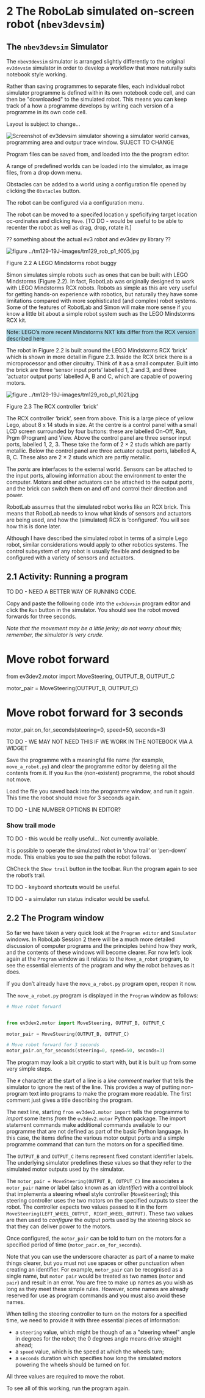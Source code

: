 # 2 The RoboLab simulated on-screen robot (`nbev3devsim`)




<!-- #region -->
## The `nbev3devsim` Simulator


The `nbev3devsim` simulator is arranged slightly differently to the original `ev3devsim` simulator in order to develop a workflow that more naturally suits notebook style working.

Rather than saving programmes to separate files, each individual robot simulator programme is defined within its own notebook code cell, and can then be "downloaded" to the simulated robot. This means you can keep track of a how a programme develops by writing each version of a programme in its own code cell. 


<div class='alert-danger'>Layout is subject to change...</div>

![Screenshot of ev3devsim simulator showing a simulator world canvas, programming area and outpur trace window. SUJECT TO CHANGE](../images/nbev3devsim_overview.png)

Program files can be saved from, and loaded into the the program editor.

A range of predefined worlds can be loaded into the simulator, as image files, from a drop down menu.

Obstacles can be added to a world using a configuration file opened by clicking the `Obstacles` button.

The robot can be configured via a configuration menu.

The robot can be moved to a specifed location  y speficifying target location oc-ordinates and clicking `Move`. [TO DO - would be useful to be able to recenter the robot as well as  drag, drop, rotate it.]


?? something about the actual ev3 robot and ev3dev py library ??


![figure ../tm129-19J-images/tm129_rob_p1_f005.jpg](../tm129-19J-images/tm129_rob_p1_f005.jpg)


Figure 2.2 A LEGO Mindstorms robot buggy


Simon simulates simple robots such as ones that can be built with LEGO Mindstorms (Figure 2.2). In fact, RobotLab was originally designed to work with LEGO Mindstorms RCX robots. Robots as simple as this are very useful for getting hands-on experience with robotics, but naturally they have some limitations compared with more sophisticated (and complex) robot systems. Some of the features of RobotLab and Simon will make more sense if you know a little bit about a simple robot system such as the LEGO Mindstorms RCX kit.<div xmlns:str="http://exslt.org/strings" style="background:lightblue"><p>Note: LEGO’s more recent Mindstorms NXT kits differ from the RCX version described here</p></div>

The robot in Figure 2.2 is built around the LEGO Mindstorms RCX ‘brick’ which is shown in more detail in Figure 2.3. Inside the RCX brick there is a microprocessor and other circuitry. Think of it as a small computer. Built into the brick are three ‘sensor input ports’ labelled 1, 2 and 3, and three ‘actuator output ports’ labelled A, B and C, which are capable of powering motors. 


![figure ../tm129-19J-images/tm129_rob_p1_f021.jpg](../tm129-19J-images/tm129_rob_p1_f021.jpg)


Figure 2.3 The RCX controller ‘brick’


The RCX controller ‘brick’, seen from above. This is a large piece of yellow Lego, about 8 x 14 studs in size. At the centre is a control panel with a small LCD screen surrounded by four buttons: these are labelled On-Off, Run, Prgm (Program) and View. Above the control panel are three sensor input ports, labelled 1, 2, 3. These take the form of 2 × 2 studs which are partly metallic. Below the control panel are three actuator output ports, labelled A, B, C. These also are 2 × 2 studs which are partly metallic. 

 The *ports* are interfaces to the external world. Sensors can be attached to the input ports, allowing information about the environment to enter the computer. Motors and other actuators can be attached to the output ports, and the brick can switch them on and off and control their direction and power. 

RobotLab assumes that the simulated robot works like an RCX brick. This means that RobotLab needs to know what kinds of sensors and actuators are being used, and how the (simulated) RCX is ‘configured’. You will see how this is done later.

Although I have described the simulated robot in terms of a simple Lego robot, similar considerations would apply to other robotics systems. The control subsystem of any robot is usually flexible and designed to be configured with a variety of sensors and actuators. 


## 2.1 Activity: Running a program

TO DO - NEED A BETTER WAY OF RUNNING CODE.

Copy and paste the following code into the `ev3devsim` program editor and click the `Run` button in the simulator. You should see the robot moved forwards for three seconds.

*Note that the movement may be a little jerky; do not worry about this; remember, the simulator is very crude.*

<!-- #raw -->
# Move robot forward

from ev3dev2.motor import MoveSteering, OUTPUT_B, OUTPUT_C

motor_pair = MoveSteering(OUTPUT_B, OUTPUT_C)

# Move robot forward for 3 seconds
motor_pair.on_for_seconds(steering=0, speed=50, seconds=3)
<!-- #endraw -->

<!-- #region -->
TO DO - WE MAY NOT NEED THIS IF WE WORK IN THE NOTEBOOK VIA A WIDGET


Save the programme with a meaningful file name (for example, `move_a_robot.py`) and clear the programme editor by deleting all the contents from it. If you `Run` the (non-existent) programme, the robot should not move.

Load the file you saved back into the programme window, and run it again. This time the robot should move for 3 seconds again.

TO DO - LINE NUMBER OPTIONS IN EDITOR?
<!-- #endregion -->

### Show trail mode

TO DO - this would be really useful... Not currently available.

It is possible to operate the simulated robot in ‘show trail’ or ‘pen-down’ mode. This enables you to see the path the robot follows.

ChCheck the `Show trail`  button in the toolbar. Run the program again to see the robot’s trail.

TO DO - keyboard shortcuts would be useful.

TO DO - a simulator run status indicator would be useful.


## 2.2 The Program window


So far we have taken a very quick look at the `Program editor` and `Simulator` windows. In RoboLab Session 2 there will be a much more detailed discussion of computer programs and the principles behind how they work, and the contents of these windows will become clearer. For now let’s look again at the `Program` window as it relates to the `Move_a_robot` program, to see the essential elements of the program and why the robot behaves as it does.

If you don’t already have the `move_a_robot.py` program open, reopen it now.

The `move_a_robot.py` program is displayed in the `Program` window as follows:

<!-- #region -->
```python
# Move robot forward


from ev3dev2.motor import MoveSteering, OUTPUT_B, OUTPUT_C

motor_pair = MoveSteering(OUTPUT_B, OUTPUT_C)

# Move robot forward for 3 seconds
motor_pair.on_for_seconds(steering=0, speed=50, seconds=3)
```

The program may look a bit cryptic to start with, but it is built up from some very simple steps.

The `#` character at the start of a line is a *line comment* marker that tells the simulator to ignore the rest of the line. This provides a way of putting non-program text into programs to make the program more readable. The first comment just gives a title describing the program. 

The next line, starting `from ev3dev2.motor import` tells the programme to *import* some items *from* the `ev3dev2.motor` Python package. The import statement commands make additional commands available to our programme that are not defined as part of the basic Python language. In this case, the items define the various motor output ports and a simple programme command that can turn the motors on for a specified time.

The `OUTPUT_B` and `OUTPUT_C` items represent fixed constant identifier labels. The underlying simulator predefines these values so that they refer to the simulated motor outputs used by the simulator.

The `motor_pair = MoveSteering(OUTPUT_B, OUTPUT_C)` line associates a `motor_pair`  name or label (also known as an *identifier*) with a control block that implements a steering wheel style controller (`MoveSteering`); this steering controller uses the two motors on the specified outputs to steer the robot. The controller expects two values passed to it in the form `MoveSteering(LEFT_WHEEL_OUTPUT, RIGHT_WHEEL_OUTPUT)`. These two values are then used to *configure* the output ports used by the steering block so that they can deliver power to the motors.

Once configured, the `motor_pair` can be told to turn on the motors for a specified period of time (`motor_pair.on_for_seconds`).

Note that you can use the underscore character as part of a name to make things clearer, but you must not use spaces or other punctuation when creating an identifier. For example, `motor_pair` can be recognised as a single name, but `motor pair` would be treated as two names (`motor` and `pair`) and result in an error. You are free to make up names as you wish as long as they meet these simple rules. However, some names are already reserved for use as program commands and you must also avoid these names. 

When telling the steering controller to turn on the motors for a specified time, we need to provide it with three essential pieces of information:

- a `steering` value, which might be though of as a "steering wheel" angle in degrees for the robot; the 0 degrees angle means drive straight ahead;
- a `speed` value, which is the speed at which the wheels turn;
- a `seconds` duration which specifies how long the simulated motors powering the wheels should be turned on for.

All three values are required to move the robot.

To see all of this working, run the program again.
<!-- #endregion -->
